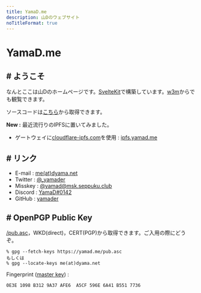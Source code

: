 ```yaml
---
title: YamaD.me
description: 山Dのウェブサイト
noTitleFormat: true
---
```


# YamaD.me

## # ようこそ

なんとここは山Dのホームページです。[SvelteKit](https://kit.svelte.dev)で構築しています。[w3m](http://w3m.sourceforge.net)からでも観覧できます。

ソースコードは<a href="/src.tgz" rel="external">こちら</a>から取得できます。

**New :** 最近流行りのIPFSに置いてみました。

- ゲートウェイに[cloudflare-ipfs.com](https://www.cloudflare.com/distributed-web-gateway/)を使用 : [ipfs.yamad.me](https://ipfs.yamad.me)

## # リンク

- E-mail  : <a href="https://me.dyama.net" target="_blank">me(at)dyama.net</a>
- Twitter : <a href="https://twitter.com/_yamader" target="_blank">@_yamader</a>
- Misskey : <a href="https://msk.seppuku.club/@yamad" target="_blank">@yamad@msk.seppuku.club</a>
- Discord : <a href="https://discord.com/users/542656442876952586" target="_blank">YamaD#0142</a>
- GitHub  : <a href="https://github.com/yamader" target="_blank">yamader</a>

## # OpenPGP Public Key

<a href="/pub.asc" rel="external">/pub.asc</a>，WKD(direct)，CERT(PGP)から取得できます。ご入用の際にどうぞ。

```
% gpg --fetch-keys https://yamad.me/pub.asc
もしくは
% gpg --locate-keys me(at)dyama.net
```

Fingerprint ([master key](openpgp4fpr:0E3E1098B3129A37AFE6A5CF596E6A41B5517736)) :

```
0E3E 1098 B312 9A37 AFE6  A5CF 596E 6A41 B551 7736
```
